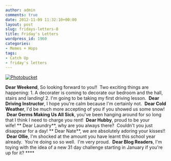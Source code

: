 ```yaml
---
author: admin
comments: true
date: 2012-11-09 11:32:10+00:00
layout: post
slug: fridays-letters-8
title: Friday's Letters
wordpress_id: 1960
categories:
- Memes + Hops
tags:
- Catch Up
- friday's letters
---
```


[![Photobucket](http://i1225.photobucket.com/albums/ee391/ashleyjps2326/fridaysletters.jpg)](http://comeoneileen86.blogspot.com)

**Dear Weekend**, So looking forward to you!!  Two exciting things are happening: 1. A decorater is coming to decorate our bedroom and the hall, stairs and landing! 2. I'm going to be taking my first driving lesson.  **Dear Driving Instructor**, I hope you're calm because I'm certainly not.  **Dear Cold Weather**, I'd be much more accepting of you if you showed us some snow!  **Dear Germs Making Us All Sick**, you've been hanging around for so long that I think I need to charge you rent!  **Dear Hubby**, proud to be your wife! ** Dear Laundry**, why are you always there?  Couldn't you just disappear for a day! ** Dear Nate**, we are absolutely adoring your kisses!!  **Dear Ollie**, I'm shocked at the amount you have learnt this school year already.  You're doing so so well.  I'm very proud.  **Dear Blog Readers**, I'm toying with the idea of a new 31 day challenge starting in January if you're up for it? ****
